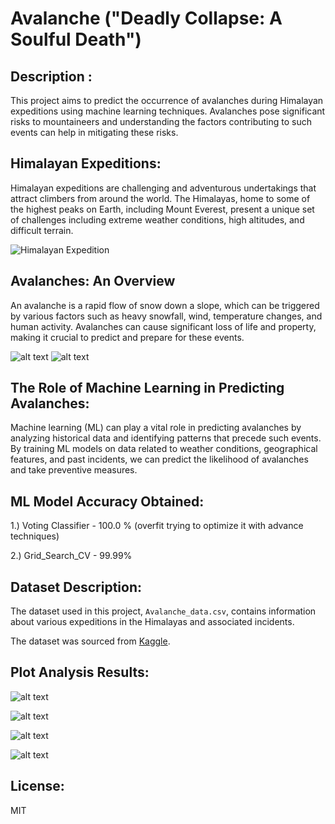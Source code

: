 # Avalanche ("Deadly Collapse: A Soulful Death")


## Description :

This project aims to predict the occurrence of avalanches during Himalayan expeditions using machine learning techniques. Avalanches pose significant risks to mountaineers and understanding the factors contributing to such events can help in mitigating these risks.

## Himalayan Expeditions:

Himalayan expeditions are challenging and adventurous undertakings that attract climbers from around the world. The Himalayas, home to some of the highest peaks on Earth, including Mount Everest, present a unique set of challenges including extreme weather conditions, high altitudes, and difficult terrain.

![Himalayan Expedition](https://alev.biz/wp-content/uploads/2017/12/everest.jpg)

## Avalanches: An Overview
An avalanche is a rapid flow of snow down a slope, which can be triggered by various factors such as heavy snowfall, wind, temperature changes, and human activity. Avalanches can cause significant loss of life and property, making it crucial to predict and prepare for these events.

 ![alt text](image-1.png)
 ![alt text](image-2.png)

## The Role of Machine Learning in Predicting Avalanches:

Machine learning (ML) can play a vital role in predicting avalanches by analyzing historical data and identifying patterns that precede such events. By training ML models on data related to weather conditions, geographical features, and past incidents, we can predict the likelihood of avalanches and take preventive measures.

## ML Model Accuracy Obtained:

1.) Voting Classifier - 100.0 % (overfit trying to optimize it with advance techniques)

2.) Grid_Search_CV - 99.99%

## Dataset Description:

The dataset used in this project, `Avalanche_data.csv`, contains information about various expeditions in the Himalayas and associated incidents.

The dataset was sourced from [Kaggle](https://www.kaggle.com/datasets/raskoshik/himalayan-expeditions).

## Plot Analysis Results:

 ![alt text](image.png)

 ![alt text](output2.png)

 ![alt text](pairplot.png)

 ![alt text](output.png)

##  License:

MIT
